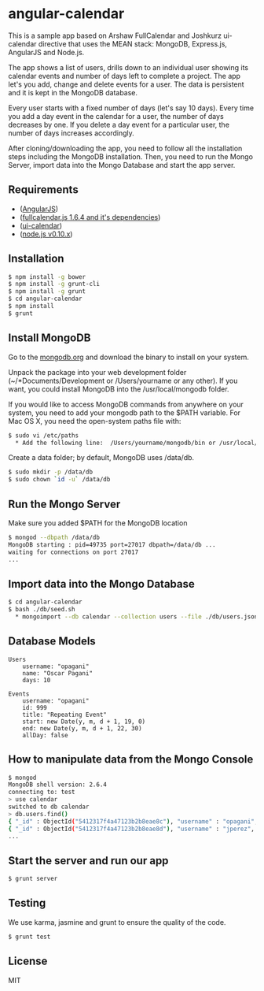 angular-calendar
================

This is a sample app based on Arshaw FullCalendar and Joshkurz ui-calendar directive that uses the MEAN stack:  MongoDB, Express.js, AngularJS and Node.js.

The app shows a list of users, drills down to an individual user showing its calendar events and number of days left to complete a project.  The app let's you add, change and delete events for a user.  The data is persistent and it is kept in the MongoDB database.

Every user starts with a fixed number of days (let's say 10 days).  Every time you add a day event in the calendar for a user, the number of days decreases by one.  If you delete a day event for a particular user, the number of days increases accordingly. 

After cloning/downloading the app, you need to follow all the installation steps including the MongoDB installation.  Then, you need to run the Mongo Server, import data into the Mongo Database and start the  app server.

Requirements
------------
- ([AngularJS](http://code.angularjs.org/1.2.23/angular.js))
- ([fullcalendar.js 1.6.4 and it's dependencies](https://github.com/arshaw/fullcalendar/releases/tag/v1.6.4))
- ([ui-calendar](http://angular-ui.github.io/ui-calendar/))
- ([node.js v0.10.x](http://nodejs.org/download/))

Installation
------------

```bash
$ npm install -g bower
$ npm install -g grunt-cli
$ npm install -g grunt
$ cd angular-calendar
$ npm install
$ grunt
```

Install MongoDB
---------------

Go to the [mongodb.org](http://www.mongodb.org/downloads) and download the binary to install on your system.

Unpack the package into your web development folder (~/*Documents/Development or /Users/yourname or any other). If you want, you could install MongoDB into the /usr/local/mongodb folder.

If you would like to access MongoDB commands from anywhere on your system, you need to add your
mongodb path to the $PATH variable. For Mac OS X, you need the open-system paths file with:

```bash
$ sudo vi /etc/paths
  * Add the following line:  /Users/yourname/mongodb/bin or /usr/local/mongodb/bin
```

Create a data folder; by default, MongoDB uses /data/db.

```bash
$ sudo mkdir -p /data/db
$ sudo chown `id -u` /data/db
```

Run the Mongo Server
--------------------

Make sure you added $PATH for the MongoDB location

```bash
$ mongod --dbpath /data/db
MongoDB starting : pid=49735 port=27017 dbpath=/data/db ...
waiting for connections on port 27017
... 
```

Import data into the Mongo Database
---------------------------------

```bash
$ cd angular-calendar
$ bash ./db/seed.sh
  * mongoimport --db calendar --collection users --file ./db/users.json --jsonArray
```

Database Models
---------------
```
Users
    username: "opagani"
    name: "Oscar Pagani"
    days: 10
```
```
Events
    username: "opagani"
    id: 999
    title: "Repeating Event"
    start: new Date(y, m, d + 1, 19, 0)
    end: new Date(y, m, d + 1, 22, 30)
    allDay: false
```

How to manipulate data from the Mongo Console
---------------------------------------------

```bash
$ mongod
MongoDB shell version: 2.6.4
connecting to: test
> use calendar
switched to db calendar
> db.users.find()
{ "_id" : ObjectId("5412317f4a47123b2b8eae8c"), "username" : "opagani", "name" : "Oscar Pagani", "days" : 10 }
{ "_id" : ObjectId("5412317f4a47123b2b8eae8d"), "username" : "jperez", "name" : "Joe Perez", "days" : 10 }
...
```

Start the server and run our app
--------------------------------

```bash
$ grunt server
```

Testing
-------

We use karma, jasmine and grunt to ensure the quality of the code.

```bash
$ grunt test
```

License
-------

MIT